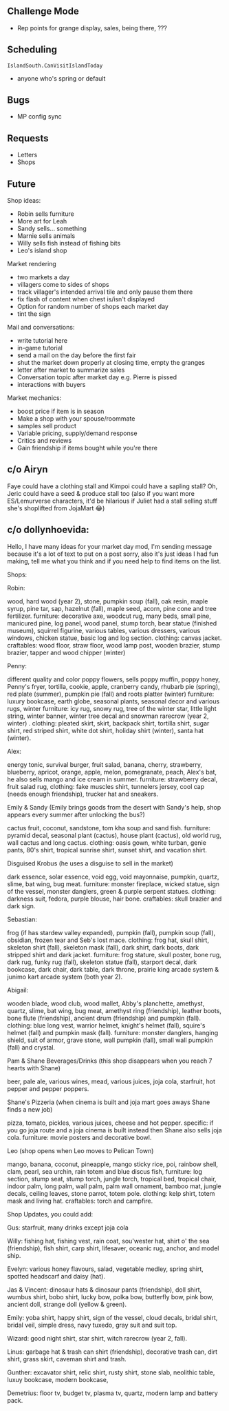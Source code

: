 Challenge Mode
---

* Rep points for grange display, sales, being there, ???

Scheduling
---

`IslandSouth.CanVisitIslandToday`
* anyone who's spring or default


Bugs
---

* MP config sync

Requests
---

* Letters
* Shops


Future
---

Shop ideas:
* Robin sells furniture
* More art for Leah
* Sandy sells... something
* Marnie sells animals
* Willy sells fish instead of fishing bits
* Leo's island shop

Market rendering
* two markets a day
* villagers come to sides of shops
* track villager's intended arrival tile and only pause them there
* fix flash of content when chest is/isn't displayed
* Option for random number of shops each market day
* tint the sign

Mail and conversations:
* write tutorial here
* in-game tutorial
* send a mail on the day before the first fair
* shut the market down properly at closing time, empty the granges
* letter after market to summarize sales
* Conversation topic after market day e.g. Pierre is pissed
* interactions with buyers

Market mechanics:
* boost price if item is in season
* Make a shop with your spouse/roommate
* samples sell product
* Variable pricing, supply/demand response
* Critics and reviews
* Gain friendship if items bought while you're there


## c/o Airyn

Faye could have a clothing stall and Kimpoi could have a sapling stall?
Oh, Jeric could have a seed & produce stall too
(also if you want more ES/Lemurverse characters, it'd be hilarious if Juliet had a stall selling stuff she's shoplifted from JojaMart 😂)


## c/o dollynhoevida:

Hello, I have many ideas for your market day mod, I'm sending message because it's a lot of text to put on a post sorry, also it's just ideas I had fun making, tell me what you think and if you need help to find items on the list.


Shops:

Robin:

wood, hard wood (year 2), stone, pumpkin soup (fall), oak resin, maple syrup, pine tar, sap, hazelnut (fall), maple seed, acorn, pine cone and tree fertilizer.
furniture: decorative axe, woodcut rug, many beds, small pine, manicured pine, log panel, wood panel, stump torch, bear statue (finished museum), squirrel figurine, various tables, various dressers, various windows, chicken statue, basic log and log section.
clothing: canvas jacket.
craftables: wood floor, straw floor, wood lamp post, wooden brazier, stump brazier, tapper and wood chipper (winter)


Penny:

different quality and color poppy flowers, sells poppy muffin, poppy honey, Penny's fryer, tortilla, cookie, apple, cranberry candy, rhubarb pie (spring), red plate (summer), pumpkin pie (fall) and roots platter (winter)
furniture: luxury bookcase, earth globe, seasonal plants, seasonal decor and various rugs,
winter furniture: icy rug, snowy rug, tree of the winter star, little light string, winter banner, winter tree decal and snowman rarecrow (year 2, winter) .
clothing: pleated skirt, skirt, backpack shirt, tortilla shirt, sugar shirt, red striped shirt, white dot shirt, holiday shirt (winter), santa hat (winter).

Alex:

energy tonic, survival burger, fruit salad, banana, cherry, strawberry, blueberry, apricot, orange, apple, melon, pomegranate, peach, Alex's bat, he also sells mango and ice cream in summer.
furniture: strawberry decal, fruit salad rug,
clothing: fake muscles shirt, tunnelers jersey, cool cap (needs enough friendship), trucker hat and sneakers.


Emily & Sandy (Emily brings goods from the desert with Sandy's help, shop appears every summer after unlocking the bus?)

cactus fruit, coconut, sandstone, tom kha soup and sand fish.
furniture: pyramid decal, seasonal plant (cactus), house plant (cactus), old world rug, wall cactus and long cactus.
clothing: oasis gown, white turban, genie pants, 80's shirt, tropical sunrise shirt, sunset shirt, and vacation shirt.


Disguised Krobus (he uses a disguise to sell in the market)

dark essence, solar essence, void egg, void mayonnaise, pumpkin, quartz, slime, bat wing, bug meat.
furniture: monster fireplace, wicked statue, sign of the vessel, monster danglers, green & purple serpent statues.
clothing: darkness suit, fedora, purple blouse, hair bone.
craftables: skull brazier and dark sign.


Sebastian:

frog (if has stardew valley expanded), pumpkin (fall), pumpkin soup (fall), obsidian, frozen tear and Seb's lost mace.
clothing: frog hat, skull shirt, skeleton shirt (fall), skeleton mask (fall), dark shirt, dark boots, dark stripped shirt and dark jacket.
furniture: frog stature, skull poster, bone rug, dark rug, funky rug (fall), skeleton statue (fall), starport decal, dark bookcase, dark chair, dark table, dark throne, prairie king arcade system & junimo kart arcade system (both year 2).


Abigail:

wooden blade, wood club, wood mallet, Abby's planchette, amethyst, quartz, slime, bat wing, bug meat, amethyst ring (friendship), leather boots, bone flute (friendship), ancient drum (friendship) and pumpkin (fall).
clothing: blue long vest, warrior helmet, knight's helmet (fall), squire's helmet (fall) and pumpkin mask (fall).
furniture: monster danglers, hanging shield, suit of armor, grave stone, wall pumpkin (fall), small wall pumpkin (fall) and crystal.


Pam & Shane Beverages/Drinks (this shop disappears when you reach 7 hearts with Shane)

beer, pale ale, various wines, mead, various juices, joja cola, starfruit, hot pepper and pepper poppers.


Shane's Pizzeria (when cinema is built and joja mart goes aways Shane finds a new job)

pizza, tomato, pickles, various juices, cheese and hot pepper.
specific: if you go joja route and a joja cinema is built instead then Shane also sells joja cola.
furniture: movie posters and decorative bowl.


Leo (shop opens when Leo moves to Pelican Town)

mango, banana, coconut, pineapple, mango sticky rice, poi, rainbow shell, clam, pearl, sea urchin, rain totem and blue discus fish,
furniture: log section, stump seat, stump torch, jungle torch, tropical bed, tropical chair, indoor palm, long palm, wall palm, palm wall ornament, bamboo mat, jungle decals, ceiling leaves, stone parrot, totem pole.
clothing: kelp shirt, totem mask and living hat.
craftables: torch and campfire.


Shop Updates, you could add:

Gus: starfruit, many drinks except joja cola

Willy: fishing hat, fishing vest, rain coat, sou'wester hat, shirt o' the sea (friendship), fish shirt, carp shirt, lifesaver, oceanic rug, anchor,  and model ship.

Evelyn: various honey flavours, salad, vegetable medley, spring shirt, spotted headscarf and daisy (hat).

Jas & Vincent: dinosaur hats & dinosaur pants (friendship), doll shirt, wumbus shirt, bobo shirt, lucky bow, polka bow, butterfly bow, pink bow, ancient doll, strange doll (yellow & green).

Emily: yoba shirt, happy shirt, sign of the vessel, cloud decals, bridal shirt, bridal veil, simple dress, navy tuxedo, gray suit and suit top.

Wizard: good night shirt, star shirt, witch rarecrow (year 2, fall).

Linus: garbage hat & trash can shirt (friendship), decorative trash can, dirt shirt, grass skirt, caveman shirt and trash.

Gunther: excavator shirt, relic shirt, rusty shirt, stone slab, neolithic table, luxuy bookcase, modern bookcase,

Demetrius: floor tv, budget tv, plasma tv, quartz, modern lamp and battery pack. 
